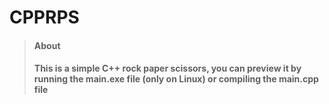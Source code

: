 # CPPRPS

> #### About
> #### This is a simple C++ rock paper scissors, you can preview it by running the main.exe file (only on Linux) or compiling the main.cpp file 
